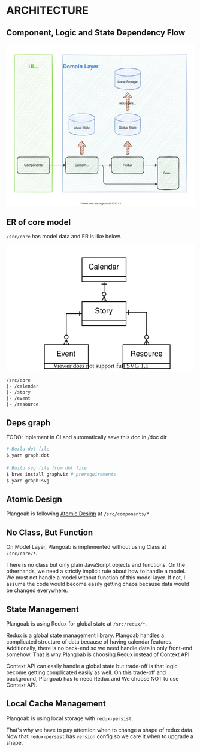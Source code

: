 # ARCHITECTURE

## Component, Logic and State Dependency Flow

<!--
  [How to Modify following svg file]
    1) open draw.io.
    2) import this svg file
    3) modify
    4) export as svg file
-->
<img src="./DATA_FLOW.svg" alt="DATA_FLOW" />

## ER of core model

`/src/core` has model data and ER is like below.

<img src="./ER_CORE.svg" alt="ER_CODE" />

```
/src/core
|- /calendar
|- /story
|- /event
|- /resource
```

## Deps graph

TODO: inplement in CI and automatically save this doc in /doc dir

```zsh
# Build dot file
$ yarn graph:dot

# Build svg file from dot file
$ brwe install graphviz # prerequirements
$ yarn graph:svg
```

## Atomic Design

Plangoab is following [Atomic Design](https://bradfrost.com/blog/post/atomic-web-design/) at `/src/components/*`

## No Class, But Function

On Model Layer, Plangoab is implemented without using Class at `/src/core/*`.

There is no class but only plain JavaScript objects and functions.
On the otherhands, we need a strictly implicit rule about how to handle a model.
We must not handle a model without function of this model layer.
If not, I assume the code would become easily getting chaos because data would be changed everywhere.

## State Management

Plangoab is using Redux for global state at `/src/redux/*`.

Redux is a global state management library. Plangoab handles a complicated structure of data because of having calendar features. Additionally, there is no back-end so we need handle data in only front-end somehow. That is why Plangoab is choosing Redux instead of Context API.

Context API can easily handle a global state but trade-off is that logic become getting complicated easily as well. On this trade-off and background, Plangoab has to need Redux and We choose NOT to use Context API.

## Local Cache Management

Plangoab is using local storage with `redux-persist`.

That's why we have to pay attention when to change a shape of redux data.
Now that `redux-persist` has `version` config so we care it when to upgrade a shape.

